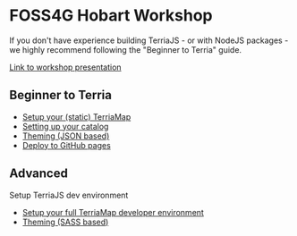 # FOSS4G Hobart Workshop

If you don't have experience building TerriaJS - or with NodeJS packages - we highly recommend following the "Beginner to Terria" guide.

[Link to workshop presentation]()

## Beginner to Terria

- [Setup your (static) TerriaMap](run-locally.md)
- [Setting up your catalog](catalogs-and-datasets.md)
- [Theming (JSON based)](theming-json-based.md)
- [Deploy to GitHub pages](deploy-to-github-pages.md)

## Advanced

Setup TerriaJS dev environment

- [Setup your full TerriaMap developer environment](run-and-build-locally.md)
- [Theming (SASS based)](theming.md)
